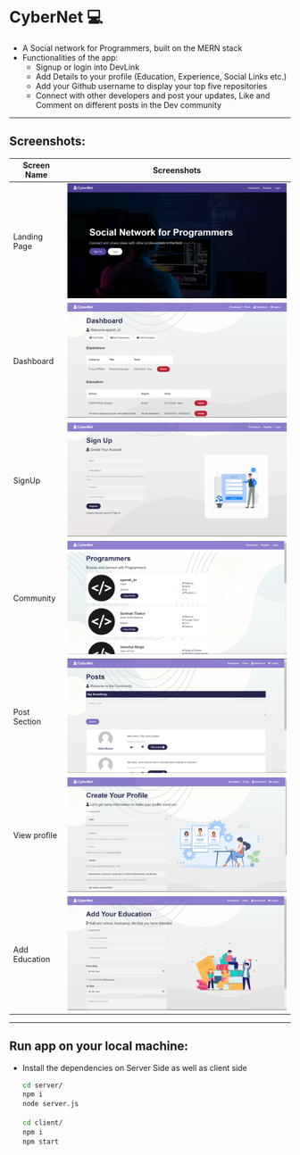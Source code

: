 # CyberNet ‎‍💻
- A Social network for Programmers, built on the MERN stack
- Functionalities of the app:
    - Signup or login into DevLink
    - Add Details to your profile (Education, Experience, Social Links etc.)
    - Add your Github username to display your top five repositories
    - Connect with other developers and post your updates, Like and Comment on different posts in the Dev community

***

## Screenshots:
|Screen Name | Screenshots |
|---|--|
|Landing Page|<img src='./screenshots/ss1.png' alt='Screenshot of the App'>|
|Dashboard|<img src='./screenshots/dashBoard.png' alt='Screenshot of the App'>|
|SignUp|<img src='./screenshots/signUp.png' alt='Screenshot of the App'>|
|Community|<img src='./screenshots/developers.png' alt='Screenshot of the App'>|
|Post Section|<img src='./screenshots/posts.png' alt='Screenshot of the App'>|
|View profile|<img src='./screenshots/editProfile.png' alt='Screenshot of the App'>|
|Add Education|<img src='./screenshots/addEdu.png' alt='Screenshot of the App'>|


***
## Run app on your local machine:
- Install the dependencies on Server Side as well as client side
    ```bash
    cd server/
    npm i
    node server.js
    
    cd client/
    npm i
    npm start
     ```
